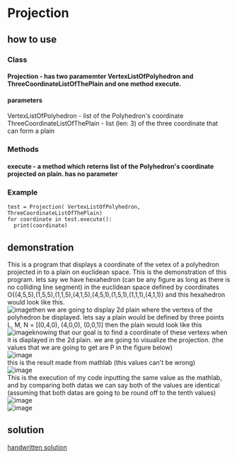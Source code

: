 # Projection
## how to use
### Class
#### Projection - has two paramemter VertexListOfPolyhedron and ThreeCoordinateListOfThePlain and one method execute.
#### parameters
VertexListOfPolyhedron - list of the Polyhedron's coordinate  
ThreeCoordinateListOfThePlain - list (len: 3) of the three coordinate that can form a plain 
### Methods
#### execute - a method which reterns list of the Polyhedron's coordinate projected on plain. has no parameter 
### Example
```
test = Projection( VertexListOfPolyhedron, ThreeCoordinateListOfThePlain)
for coordinate in test.execute():
  print(coordinate)
```
## demonstration
This is a program that displays a coordinate of the vetex of a polyhedron projected in to a plain on euclidean space.
This is the demonstration of this program.
lets say we have hexahedron (can be any figure as long as there is no colliding line segment) in the euclidean space defined by coordinates O{(4,5,5),(1,5,5),(1,1,5),(4,1,5),(4,5,1),(1,5,1),(1,1,1),(4,1,1)} and this hexahedron would look like this.   
![image](https://user-images.githubusercontent.com/72693376/179253448-a4455547-c823-4125-8cc6-d44e9f71d9e3.png)then we are going to display 2d plain where the vertexs of the polyhedron be displayed. lets say a plain would be defined by three points L, M, N = [(0,4,0), (4,0,0), (0,0,1)] then the plain would look like this  
![image](https://user-images.githubusercontent.com/72693376/179253621-8fe5ec5e-1628-4323-a540-5d79952e562b.png)knowing that our goal is to find a coordinate of these vertexs when it is diaplayed in the 2d plain. we are going to visualize the projection. (the values that we are going to get are P in the figure below)  
![image](https://user-images.githubusercontent.com/72693376/179253178-5730c910-0928-4b19-baa8-76eacabf395e.png)  
this is the result made from mathlab (this values can't be wrong)  
![image](https://user-images.githubusercontent.com/72693376/179256066-0d366799-e87f-403b-9d07-127b2bc65477.png)  
This is the execution of my code inputting the same value as the mathlab, and by comparing both datas we can say both of the values are identical (assuming that both datas are going to be round off to the tenth values)  
![image](https://user-images.githubusercontent.com/72693376/179254458-580af51c-fe8c-4af5-8142-8b9a48a6a1fc.png)  
![image](https://user-images.githubusercontent.com/72693376/179254487-3d3777e5-1083-4995-b018-843b628f9304.png)  

## solution
[handwritten solution](https://github.com/hagi0929/Projection/files/9122123/Solution.pdf)
